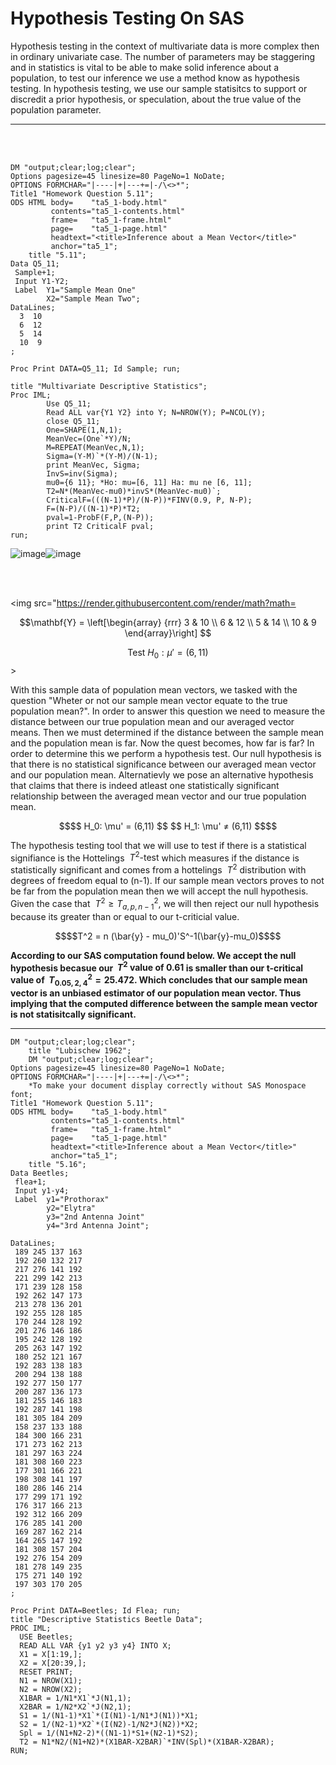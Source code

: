 # Hypothesis Testing On SAS 

Hypothesis testing in the context of multivariate data is more complex then in ordinary univariate case. The number of parameters may be staggering and in statistics is vital to be able to make solid inference about a population, to test our inference we use a method know as hypothesis testing. In hypothesis testing, we use our sample statisitcs to support or discredit a prior hypothesis, or speculation, about the true value of the population parameter.  

************
<br/>
<br/>


```SAS
DM "output;clear;log;clear";
Options pagesize=45 linesize=80 PageNo=1 NoDate;
OPTIONS FORMCHAR="|----|+|---+=|-/\<>*"; 
Title1 "Homework Question 5.11";
ODS HTML body=    "ta5_1-body.html" 
         contents="ta5_1-contents.html" 
         frame=   "ta5_1-frame.html" 
         page=    "ta5_1-page.html"
         headtext="<title>Inference about a Mean Vector</title>"
         anchor="ta5_1";
    title "5.11";
Data Q5_11;
 Sample+1;
 Input Y1-Y2;
 Label 	Y1="Sample Mean One"
        X2="Sample Mean Two";
DataLines;
  3  10 
  6  12
  5  14
  10  9    
;

Proc Print DATA=Q5_11; Id Sample; run;    

title "Multivariate Descriptive Statistics";
Proc IML;
        Use Q5_11;
        Read ALL var{Y1 Y2} into Y; N=NROW(Y); P=NCOL(Y);
        close Q5_11;
        One=SHAPE(1,N,1);
        MeanVec=(One`*Y)/N;
        M=REPEAT(MeanVec,N,1); 
        Sigma=(Y-M)`*(Y-M)/(N-1);
        print MeanVec, Sigma; 
        InvS=inv(Sigma);
        mu0={6 11}; *Ho: mu=[6, 11] Ha: mu ne [6, 11];
        T2=N*(MeanVec-mu0)*invS*(MeanVec-mu0)`; 
        CriticalF=(((N-1)*P)/(N-P))*FINV(0.9, P, N-P); 
        F=(N-P)/((N-1)*P)*T2;
        pval=1-ProbF(F,P,(N-P));
        print T2 CriticalF pval;
run;
```





![image](https://user-images.githubusercontent.com/45861503/76158013-001e5380-60c6-11ea-8fbb-6ac8f12a7b6a.png)![image](https://user-images.githubusercontent.com/45861503/76158081-c0a43700-60c6-11ea-9e09-866a0caa2701.png)

<br/>
<br/>

<img src="https://render.githubusercontent.com/render/math?math=

$$\mathbf{Y} = \left[\begin{array}
{rrr}
3 & 10 \\
6 & 12  \\
5 & 14  \\
10 & 9 
\end{array}\right] $$ 

$$ \text{Test } H_0: \mu'= (6,11)$$>

With this sample data of population mean vectors, we tasked with the question "Wheter or not our sample mean vector equate to the true population mean?". In order to answer this question we need to measure the distance between our true population mean and our averaged vector means. Then we must determined if the distance between the sample mean and the population mean is far. Now the quest becomes, how far is far? In order to determine this we perform a hypothesis test. Our null hypothesis is that there is no statistical significance between our averaged mean vector and our population mean. Alternatievly we pose an alternative hypothesis that claims that there is indeed atleast one statistically significant relationship between the averaged mean vector and our true population mean. 

```math
$$ H_0:  \mu' = (6,11) $$
$$ H_1: \mu'  ≠ (6,11) $$
```

The hypothesis testing tool that we will use to test if there is a statistical signifiance is the Hottelings $\ T^2 \text{-test}$ which measures if the distance is statistically significant and comes from a hottelings $\ T^2$ distribution with degrees of freedom equal to (n-1). If our sample mean vectors proves to not be far from the population mean then we will accept the null hypothesis. Given the case that $\ T^2 \ge T^2_{a,p,n-1}$, we will then reject our null hypothesis because its greater than or equal to our t-criticial value. 

```math
$$T^2 = n (\bar{y} - mu_0)'S^-1(\bar{y}-mu_0)$$
```

**According to our SAS computation found below. We accept the null hypothesis becasue our $\ T^2 \text{ value of 0.61}$ is smaller than our t-critical value of $\ T^2_{0.05,2,4} = 25.472$. Which concludes that our sample mean vector is an unbiased estimator of our population mean vector. Thus implying that the computed difference between the sample mean vector is not statisitcally significant.** 


*****





```SAS
DM "output;clear;log;clear";
    title "Lubischew 1962";
    DM "output;clear;log;clear";
Options pagesize=45 linesize=80 PageNo=1 NoDate;
OPTIONS FORMCHAR="|----|+|---+=|-/\<>*"; 
	*To make your document display correctly without SAS Monospace font;
Title1 "Homework Question 5.11";
ODS HTML body=    "ta5_1-body.html" 
         contents="ta5_1-contents.html" 
         frame=   "ta5_1-frame.html" 
         page=    "ta5_1-page.html"
         headtext="<title>Inference about a Mean Vector</title>"
         anchor="ta5_1";
	title "5.16";
Data Beetles;
 flea+1;
 Input y1-y4;
 Label 	y1="Prothorax"
        y2="Elytra"
        y3="2nd Antenna Joint"
        y4="3rd Antenna Joint";
        
DataLines;
 189 245 137 163
 192 260 132 217
 217 276 141 192
 221 299 142 213
 171 239 128 158
 192 262 147 173
 213 278 136 201
 192 255 128 185
 170 244 128 192
 201 276 146 186
 195 242 128 192
 205 263 147 192
 180 252 121 167
 192 283 138 183
 200 294 138 188
 192 277 150 177
 200 287 136 173
 181 255 146 183
 192 287 141 198
 181 305 184 209
 158 237 133 188
 184 300 166 231
 171 273 162 213
 181 297 163 224
 181 308 160 223
 177 301 166 221
 198 308 141 197
 180 286 146 214
 177 299 171 192
 176 317 166 213
 192 312 166 209
 176 285 141 200
 169 287 162 214
 164 265 147 192
 181 308 157 204
 192 276 154 209
 181 278 149 235
 175 271 140 192
 197 303 170 205
;

Proc Print DATA=Beetles; Id Flea; run;
title "Descriptive Statistics Beetle Data";
PROC IML;
  USE Beetles;
  READ ALL VAR {y1 y2 y3 y4} INTO X;
  X1 = X[1:19,];
  X2 = X[20:39,];
  RESET PRINT;
  N1 = NROW(X1);
  N2 = NROW(X2);
  X1BAR = 1/N1*X1`*J(N1,1);
  X2BAR = 1/N2*X2`*J(N2,1);
  S1 = 1/(N1-1)*X1`*(I(N1)-1/N1*J(N1))*X1; 
  S2 = 1/(N2-1)*X2`*(I(N2)-1/N2*J(N2))*X2;    
  Spl = 1/(N1+N2-2)*((N1-1)*S1+(N2-1)*S2);     
  T2 = N1*N2/(N1+N2)*(X1BAR-X2BAR)`*INV(Spl)*(X1BAR-X2BAR);
RUN;


```
